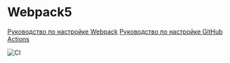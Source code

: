 # Webpack5

[Руководство по настройке Webpack](https://webpack.js.org/guides/)
[Руководство по настройке GitHub Actions](https://docs.github.com/en/actions/quickstart)

![CI](https://github.com/IlgizBikbaev/ahj-hw1/actions/workflows/web.yml/badge.svg)
